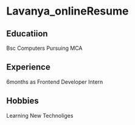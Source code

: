 # Lavanya_onlineResume

## Educatiion
Bsc Computers
Pursuing MCA

## Experience
6months as Frontend Developer Intern

## Hobbies
Learning New Technoliges
